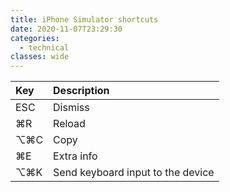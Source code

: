 ```yaml
---
title: iPhone Simulator shortcuts
date: 2020-11-07T23:29:30
categories:
  - technical
classes: wide
---
```



| Key | Description |
| :--- | :--- |
| ESC | Dismiss |
| ⌘R | Reload |
| ⌥⌘C | Copy |
| ⌘E | Extra info |
| ⌥⌘K | Send keyboard input to the device |

